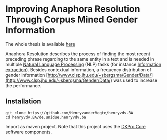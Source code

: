 # Improving Anaphora Resolution Through Corpus Mined Gender Information 

The whole thesis is available [here](/de.unidue.henryvdv.thesis/Thesis.pdf)


Anaphora Resolution describes the process of finding the most recent preceding phrase regarding to the same entity in a text and is needed in multiple [Natural Language Processing](https://en.wikipedia.org/wiki/Natural_language_processing) (NLP) tasks (for instance [Information extraction](https://en.wikipedia.org/wiki/Information_extraction)). Besides contextual information, a frequency distribution of gender information [http://www.clsp.jhu.edu/~sbergsma/Gender/Data/](http://www.clsp.jhu.edu/~sbergsma/Gender/Data/) was used to increase the performance.

## Installation 

```
git clone https://github.com/HenryvanderVegte/henryvdv.BA
cd henryvdv.BA/de.unidue.henryvdv.ba
```

Import as maven project.
Note that this project uses the [DKPro Core](https://dkpro.github.io/dkpro-core) software components. 
